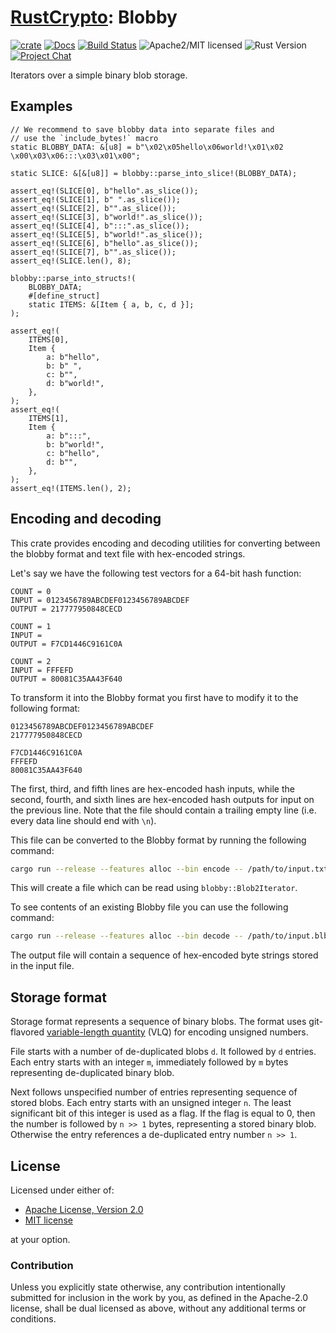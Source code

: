 # [RustCrypto]: Blobby

[![crate][crate-image]][crate-link]
[![Docs][docs-image]][docs-link]
[![Build Status][build-image]][build-link]
![Apache2/MIT licensed][license-image]
![Rust Version][rustc-image]
[![Project Chat][chat-image]][chat-link]

Iterators over a simple binary blob storage.

## Examples
```
// We recommend to save blobby data into separate files and
// use the `include_bytes!` macro
static BLOBBY_DATA: &[u8] = b"\x02\x05hello\x06world!\x01\x02 \x00\x03\x06:::\x03\x01\x00";

static SLICE: &[&[u8]] = blobby::parse_into_slice!(BLOBBY_DATA);

assert_eq!(SLICE[0], b"hello".as_slice());
assert_eq!(SLICE[1], b" ".as_slice());
assert_eq!(SLICE[2], b"".as_slice());
assert_eq!(SLICE[3], b"world!".as_slice());
assert_eq!(SLICE[4], b":::".as_slice());
assert_eq!(SLICE[5], b"world!".as_slice());
assert_eq!(SLICE[6], b"hello".as_slice());
assert_eq!(SLICE[7], b"".as_slice());
assert_eq!(SLICE.len(), 8);

blobby::parse_into_structs!(
    BLOBBY_DATA;
    #[define_struct]
    static ITEMS: &[Item { a, b, c, d }];
);

assert_eq!(
    ITEMS[0],
    Item {
        a: b"hello",
        b: b" ",
        c: b"",
        d: b"world!",
    },
);
assert_eq!(
    ITEMS[1],
    Item {
        a: b":::",
        b: b"world!",
        c: b"hello",
        d: b"",
    },
);
assert_eq!(ITEMS.len(), 2);
```

## Encoding and decoding

This crate provides encoding and decoding utilities for converting between
the blobby format and text file with hex-encoded strings. 

Let's say we have the following test vectors for a 64-bit hash function:
```text
COUNT = 0
INPUT = 0123456789ABCDEF0123456789ABCDEF
OUTPUT = 217777950848CECD

COUNT = 1
INPUT = 
OUTPUT = F7CD1446C9161C0A

COUNT = 2
INPUT = FFFEFD
OUTPUT = 80081C35AA43F640

```

To transform it into the Blobby format you first have to modify it
to the following format:

```text
0123456789ABCDEF0123456789ABCDEF
217777950848CECD

F7CD1446C9161C0A
FFFEFD
80081C35AA43F640

```
The first, third, and fifth lines are hex-encoded hash inputs, while the second,
fourth, and sixth lines are hex-encoded hash outputs for input on the previous line.
Note that the file should contain a trailing empty line (i.e. every data line should end
with `\n`).

This file can be converted to the Blobby format by running the following command:
```sh
cargo run --release --features alloc --bin encode -- /path/to/input.txt /path/to/output.blb
```

This will create a file which can be read using `blobby::Blob2Iterator`.

To see contents of an existing Blobby file you can use the following command:
```sh
cargo run --release --features alloc --bin decode -- /path/to/input.blb /path/to/output.txt
```
The output file will contain a sequence of hex-encoded byte strings stored
in the input file. 

## Storage format

Storage format represents a sequence of binary blobs. The format uses
git-flavored [variable-length quantity][0] (VLQ) for encoding unsigned
numbers.

File starts with a number of de-duplicated blobs `d`. It followed by `d`
entries. Each entry starts with an integer `m`, immediately followed by `m`
bytes representing de-duplicated binary blob.

Next follows unspecified number of entries representing sequence of stored
blobs. Each entry starts with an unsigned integer `n`. The least significant
bit of this integer is used as a flag. If the flag is equal to 0, then the
number is followed by `n >> 1` bytes, representing a stored binary blob.
Otherwise the entry references a de-duplicated entry number `n >> 1`.

[0]: https://en.wikipedia.org/wiki/Variable-length_quantity

## License

Licensed under either of:

 * [Apache License, Version 2.0](http://www.apache.org/licenses/LICENSE-2.0)
 * [MIT license](http://opensource.org/licenses/MIT)

at your option.

### Contribution

Unless you explicitly state otherwise, any contribution intentionally submitted for inclusion in the work by you, as defined in the Apache-2.0 license, shall be dual licensed as above, without any additional terms or conditions.

[//]: # (badges)

[crate-image]: https://img.shields.io/crates/v/blobby.svg
[crate-link]: https://crates.io/crates/blobby
[docs-image]: https://docs.rs/blobby/badge.svg
[docs-link]: https://docs.rs/blobby/
[license-image]: https://img.shields.io/badge/license-Apache2.0/MIT-blue.svg
[rustc-image]: https://img.shields.io/badge/rustc-1.85+-blue.svg
[chat-image]: https://img.shields.io/badge/zulip-join_chat-blue.svg
[chat-link]: https://rustcrypto.zulipchat.com/#narrow/stream/260052-utils
[build-image]: https://github.com/RustCrypto/utils/actions/workflows/blobby.yml/badge.svg?branch=master
[build-link]: https://github.com/RustCrypto/utils/actions/workflows/blobby.yml?query=branch:master

[//]: # (general links)

[RustCrypto]: https://github.com/rustcrypto
